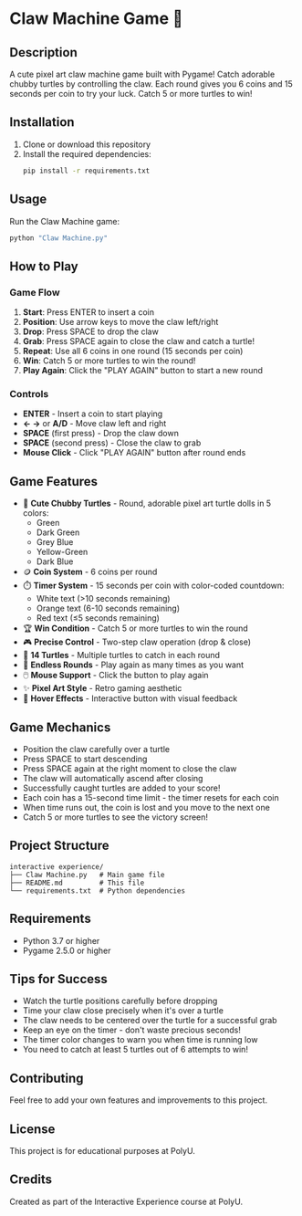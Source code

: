 # Claw Machine Game 🐢

## Description
A cute pixel art claw machine game built with Pygame! Catch adorable chubby turtles by controlling the claw. Each round gives you 6 coins and 15 seconds per coin to try your luck. Catch 5 or more turtles to win!

## Installation

1. Clone or download this repository
2. Install the required dependencies:
   ```bash
   pip install -r requirements.txt
   ```

## Usage

Run the Claw Machine game:
```bash
python "Claw Machine.py"
```

## How to Play

### Game Flow
1. **Start**: Press ENTER to insert a coin
2. **Position**: Use arrow keys to move the claw left/right
3. **Drop**: Press SPACE to drop the claw
4. **Grab**: Press SPACE again to close the claw and catch a turtle!
5. **Repeat**: Use all 6 coins in one round (15 seconds per coin)
6. **Win**: Catch 5 or more turtles to win the round!
7. **Play Again**: Click the "PLAY AGAIN" button to start a new round

### Controls
- **ENTER** - Insert a coin to start playing
- **← →** or **A/D** - Move claw left and right
- **SPACE** (first press) - Drop the claw down
- **SPACE** (second press) - Close the claw to grab
- **Mouse Click** - Click "PLAY AGAIN" button after round ends

## Game Features
- 🐢 **Cute Chubby Turtles** - Round, adorable pixel art turtle dolls in 5 colors:
  - Green
  - Dark Green
  - Grey Blue
  - Yellow-Green
  - Dark Blue
- 🪙 **Coin System** - 6 coins per round
- ⏱️ **Timer System** - 15 seconds per coin with color-coded countdown:
  - White text (>10 seconds remaining)
  - Orange text (6-10 seconds remaining)
  - Red text (≤5 seconds remaining)
- 🏆 **Win Condition** - Catch 5 or more turtles to win the round
- 🎮 **Precise Control** - Two-step claw operation (drop & close)
- 🎯 **14 Turtles** - Multiple turtles to catch in each round
- 🔄 **Endless Rounds** - Play again as many times as you want
- 🖱️ **Mouse Support** - Click the button to play again
- ✨ **Pixel Art Style** - Retro gaming aesthetic
- 💚 **Hover Effects** - Interactive button with visual feedback

## Game Mechanics
- Position the claw carefully over a turtle
- Press SPACE to start descending
- Press SPACE again at the right moment to close the claw
- The claw will automatically ascend after closing
- Successfully caught turtles are added to your score!
- Each coin has a 15-second time limit - the timer resets for each coin
- When time runs out, the coin is lost and you move to the next one
- Catch 5 or more turtles to see the victory screen!

## Project Structure
```
interactive experience/
├── Claw Machine.py   # Main game file
├── README.md         # This file
└── requirements.txt  # Python dependencies
```

## Requirements
- Python 3.7 or higher
- Pygame 2.5.0 or higher

## Tips for Success
- Watch the turtle positions carefully before dropping
- Time your claw close precisely when it's over a turtle
- The claw needs to be centered over the turtle for a successful grab
- Keep an eye on the timer - don't waste precious seconds!
- The timer color changes to warn you when time is running low
- You need to catch at least 5 turtles out of 6 attempts to win!

## Contributing
Feel free to add your own features and improvements to this project.

## License
This project is for educational purposes at PolyU.

## Credits
Created as part of the Interactive Experience course at PolyU.
